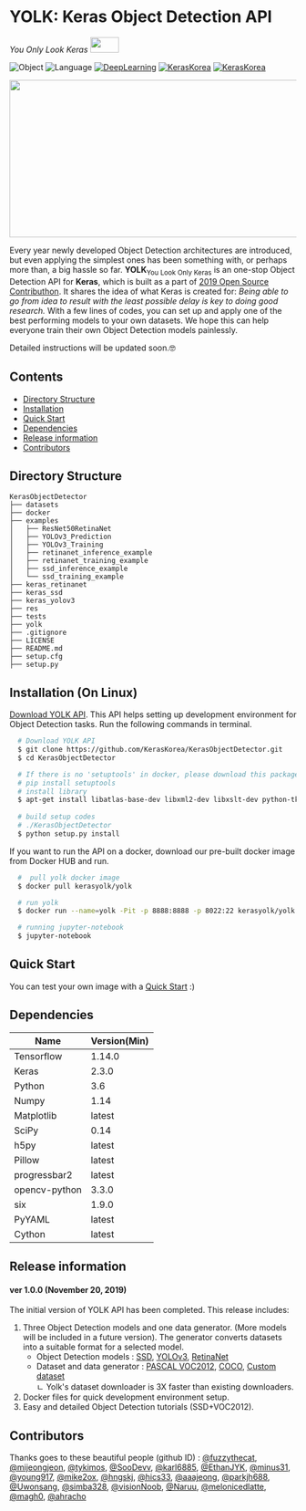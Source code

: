 # YOLK: Keras Object Detection API


_You Only Look Keras_ <img width="50" height="27" src="https://user-images.githubusercontent.com/23257678/65056804-81fdb180-d9ac-11e9-931b-d027649c67cc.png" alt="">

![Object](https://img.shields.io/badge/Object-Detector-Yellow.svg)
![Language](https://img.shields.io/badge/Language-Python-blue.svg)
[![DeepLearning](https://img.shields.io/badge/DeepLearning-Keras-red.svg)](https://keras.io)
[![KerasKorea](https://img.shields.io/badge/Community-KerasKorea-purple.svg)](https://www.facebook.com/groups/KerasKorea/)
[![KerasKorea](https://img.shields.io/badge/2019-Contributhon-green.svg)](https://www.kosshackathon.kr/)

<p align="center">
  <img width="509" height="276" src="https://github.com/KerasKorea/KerasObjectDetector/blob/develop/res/YOLKteam_object_dection.png?raw=true" alt="">
</p>
<p align="center">

Every year newly developed Object Detection architectures are introduced, but even applying the simplest ones has been something with, or perhaps more than, a big hassle so far. **YOLK**<sub>You Look Only Keras</sub> is an one-stop Object Detection API for **Keras**, which is built as a part of [2019 Open Source Contributhon](https://www.oss.kr/contributhon_overview). It shares the idea of what Keras is created for: *Being able to go from idea to result with the least possible delay is key to doing good research.* With a few lines of codes, you can set up and apply one of the best performing models to your own datasets. We hope this can help everyone train their own Object Detection models painlessly.  

Detailed instructions will be updated soon.🤓

## Contents
* [Directory Structure](#Directory-Structure)
* [Installation](#Installation)
* [Quick Start](#Quick-Start)
* [Dependencies](#Dependencies)
* [Release information](#Release-information)
* [Contributors](#Contributors)

## <a name="Directory Structure">Directory Structure</a> 
<!--need to edit-->
```
KerasObjectDetector
├── datasets
├── docker
├── examples
│   ├── ResNet50RetinaNet
│   ├── YOLOv3_Prediction
│   ├── YOLOv3_Training
│   ├── retinanet_inference_example
│   ├── retinanet_training_example
│   ├── ssd_inference_example
│   └── ssd_training_example
├── keras_retinanet
├── keras_ssd
├── keras_yolov3
├── res
├── tests
├── yolk
├── .gitignore
├── LICENSE
├── README.md
├── setup.cfg
├── setup.py
```

## <a name="Installation">Installation (On Linux)</a> 
[Download YOLK API](https://github.com/KerasKorea/KerasObjectDetector). This API helps setting up development environment for Object Detection tasks. Run the following commands in terminal.

```bash
  # Download YOLK API
  $ git clone https://github.com/KerasKorea/KerasObjectDetector.git
  $ cd KerasObjectDetector

  # If there is no 'setuptools' in docker, please download this package.
  # pip install setuptools
  # install library
  $ apt-get install libatlas-base-dev libxml2-dev libxslt-dev python-tk
  
  # build setup codes
  # ./KerasObjectDetector
  $ python setup.py install
```

If you want to run the API on a docker, download our pre-built docker image from Docker HUB and run. 

```bash
  #  pull yolk docker image
  $ docker pull kerasyolk/yolk

  # run yolk
  $ docker run --name=yolk -Pit -p 8888:8888 -p 8022:22 kerasyolk/yolk:latest

  # running jupyter-notebook
  $ jupyter-notebook
```

## <a name="Quick-Start">Quick Start</a> 
<!-- used by inference -->
You can test your own image with a [Quick Start](https://github.com/KerasKorea/KerasObjectDetector/blob/develop/SSD_inference.ipynb) :)

## <a name="Dependencies">Dependencies</a> 
|Name|Version(Min)|
|---|---|
|Tensorflow|1.14.0|
|Keras|2.3.0|
|Python|3.6|
|Numpy|1.14|
|Matplotlib|latest|
|SciPy|0.14|
|h5py|latest|
|Pillow|latest|
|progressbar2|latest|
|opencv-python|3.3.0|
|six|1.9.0|
|PyYAML|latest|
|Cython|latest|

## <a name="Release-information">Release information</a> 
#### ver 1.0.0 (November 20, 2019) 
The initial version of YOLK API has been completed. This release includes: 

1. Three Object Detection models and one data generator. (More models will be included in a future version). The generator converts datasets into a suitable format for a selected model. 
    - Object Detection models : [SSD](https://github.com/pierluigiferrari/ssd_keras), [YOLOv3](https://github.com/qqwweee/keras-yolo3), [RetinaNet](https://github.com/fizyr/keras-retinanet)
    - Dataset and data generator : [PASCAL VOC2012](http://host.robots.ox.ac.uk/pascal/VOC/voc2012/), [COCO](http://cocodataset.org/#home), [Custom dataset]()  <!--need to description-->  
      ㄴ Yolk's dataset downloader is 3X faster than existing downloaders.
2. Docker files for quick development environment setup.
3. Easy and detailed Object Detection tutorials (SSD+VOC2012).

## <a name="Contributors">Contributors</a> 
Thanks goes to these beautiful people (github ID) :
[@fuzzythecat](https://github.com/fuzzythecat), [@mijeongjeon](https://github.com/mijeongjeon), [@tykimos](https://github.com/tykimos), [@SooDevv](https://github.com/SooDevv), [@karl6885](https://github.com/karl6885), [@EthanJYK](https://github.com/EthanJYK), [@minus31](https://github.com/minus31), [@young917](https://github.com/young917), [@mike2ox](https://github.com/mike2ox), [@hngskj](https://github.com/hngskj), [@hics33](https://github.com/hics33), [@aaajeong](https://github.com/aaajeong), [@parkjh688](https://github.com/parkjh688), [@Uwonsang](https://github.com/Uwonsang), [@simba328](https://github.com/simba328), [@visionNoob](https://github.com/visionNoob), [@Naruu](https://github.com/Naruu), [@melonicedlatte](https://github.com/melonicedlatte), [@magh0](https://github.com/magh0), [@ahracho](https://github.com/ahracho)
